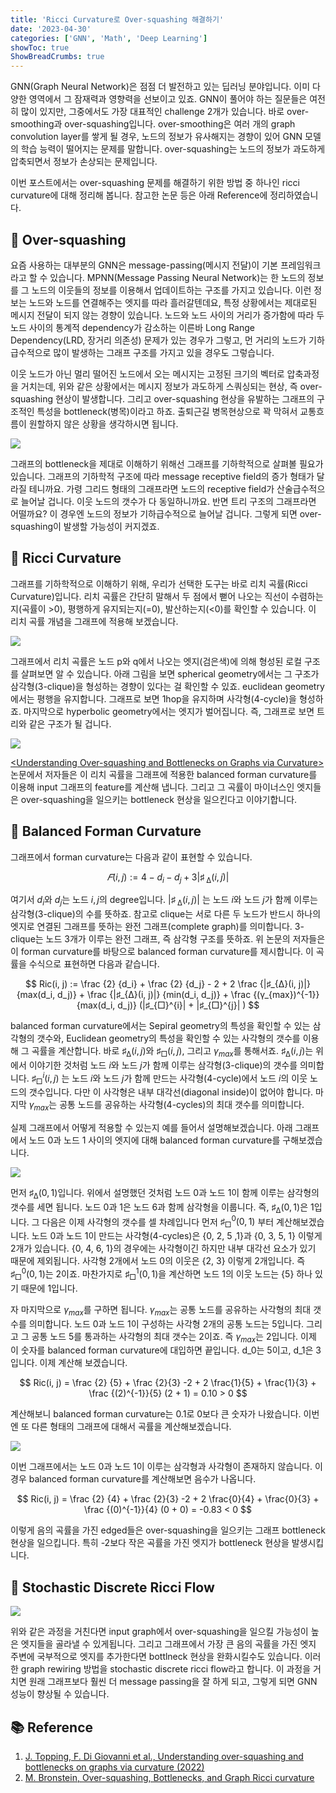 ```yaml
---
title: 'Ricci Curvature로 Over-squashing 해결하기'
date: '2023-04-30'
categories: ['GNN', 'Math', 'Deep Learning']
showToc: true
ShowBreadCrumbs: true
---
```


GNN(Graph Neural Network)은 점점 더 발전하고 있는 딥러닝 분야입니다. 이미 다양한 영역에서 그 잠재력과 영향력을 선보이고 있죠. GNN이 풀어야 하는 질문들은 여전히 많이 있지만, 그중에서도 가장 대표적인 challenge 2개가 있습니다. 바로 over-smoothing과 over-squashing입니다. over-smoothing은 여러 개의 graph convolution layer를 쌓게 될 경우, 노드의 정보가 유사해지는 경향이 있어 GNN 모델의 학습 능력이 떨어지는 문제를 말합니다. over-squashing는 노드의 정보가 과도하게 압축되면서 정보가 손상되는 문제입니다. 

이번 포스트에서는 over-squashing 문제를 해결하기 위한 방법 중 하나인 ricci curvature에 대해 정리해 봅니다. 참고한 논문 등은 아래 Reference에 정리하였습니다.


## 🐣 Over-squashing

요즘 사용하는 대부분의 GNN은 message-passing(메시지 전달)이 기본 프레임워크라고 할 수 있습니다. MPNN(Message Passing Neural Network)는 한 노드의 정보를 그 노드의 이웃들의 정보를 이용해서 업데이트하는 구조를 가지고 있습니다. 이런 정보는 노드와 노드를 연결해주는 엣지를 따라 흘러갈텐데요, 특정 상황에서는 제대로된 메시지 전달이 되지 않는 경향이 있습니다. 노드와 노드 사이의 거리가 증가함에 따라 두 노드 사이의 통계적 dependency가 감소하는 이른바 Long Range Dependency(LRD, 장거리 의존성) 문제가 있는 경우가 그렇고, 먼 거리의 노드가 기하급수적으로 많이 발생하는 그래프 구조를 가지고 있을 경우도 그렇습니다.

이웃 노드가 아닌 멀리 떨어진 노드에서 오는 메시지는 고정된 크기의 벡터로 압축과정을 거치는데, 위와 같은 상황에서는 메시지 정보가 과도하게 스쿼싱되는 현상, 즉 over-squashing 현상이 발생합니다. 그리고 over-squashing 현상을 유발하는 그래프의 구조적인 특성을 bottleneck(병목)이라고 하죠. 출퇴근길 병목현상으로 꽉 막혀서 교통흐름이 원할하지 않은 상황을 생각하시면 됩니다.

![](/images/graph.webp)

그래프의 bottleneck을 제대로 이해하기 위해선 그래프를 기하학적으로 살펴볼 필요가 있습니다. 그래프의 기하학적 구조에 따라 message receptive field의 증가 형태가 달라질 테니까요. 가령 그리드 형태의 그래프라면 노드의 receptive field가 산술급수적으로 늘어날 겁니다. 이웃 노드의 갯수가 다 동일하니까요. 반면 트리 구조의 그래프라면 어떨까요? 이 경우엔 노드의 정보가 기하급수적으로 늘어날 겁니다. 그렇게 되면 over-squashing이 발생할 가능성이 커지겠죠.

## 🐣 Ricci Curvature

그래프를 기하학적으로 이해하기 위해, 우리가 선택한 도구는 바로 리치 곡률(Ricci Curvature)입니다. 리치 곡률은 간단히 말해서 두 점에서 뻗어 나오는 직선이 수렴하는지(곡률이 >0), 평행하게 유지되는지(=0), 발산하는지(<0)를 확인할 수 있습니다. 이 리치 곡률 개념을 그래프에 적용해 보겠습니다. 

![](/images/manifold_curvature.webp)

그래프에서 리치 곡률은 노드 p와 q에서 나오는 엣지(검은색)에 의해 형성된 로컬 구조를 살펴보면 알 수 있습니다. 아래 그림을 보면 spherical geometry에서는 그 구조가 삼각형(3-clique)을 형성하는 경향이 있다는 걸 확인할 수 있죠. euclidean geometry에서는 평행을 유지합니다. 그래프로 보면 1hop을 유지하며 사각형(4-cycle)을 형성하죠. 마지막으로 hyperbolic geometry에서는 엣지가 벌어집니다. 즉, 그래프로 보면 트리와 같은 구조가 될 겁니다.

![](/images/graph_curvature.webp)

[\<Understanding Over-squashing and Bottlenecks on Graphs via Curvature\>](https://arxiv.org/abs/2111.14522) 논문에서 저자들은 이 리치 곡률을 그래프에 적용한 balanced forman curvature를 이용해 input 그래프의 feature를 계산해 냅니다. 그리고 그 곡률이 마이너스인 엣지들은 over-squashing을 일으키는 bottleneck 현상을 일으킨다고 이야기합니다. 

## 🐣 Balanced Forman Curvature

그래프에서 forman curvature는 다음과 같이 표현할 수 있습니다.

$$ 
𝐹(i,j) := 4 - d_i - d_j + 3|♯_{\ ∆}(i, j)|
$$

여기서 $d_i$와 $d_j$는 노드 $i, j$의 degree입니다. $|♯_{\ ∆}(i, j)|$ 는 노드 $i$와 노드 $j$가 함께 이루는 삼각형(3-clique)의 수를 뜻하죠. 참고로 clique는 서로 다른 두 노드가 반드시 하나의 엣지로 연결된 그래프를 뜻하는 완전 그래프(complete graph)를 의미합니다. 3-clique는 노드 3개가 이루는 완전 그래프, 즉 삼각형 구조를 뜻하죠. 위 논문의 저자들은 이 forman curvature를 바탕으로 balanced forman curvature를 제시합니다. 이  곡률을 수식으로 표현하면 다음과 같습니다. 

$$
Ric(i, j) := \frac {2} {d_i} + \frac {2} {d_j} - 2 + 2 \frac {|♯_{∆}(i, j)|} {max(d_i, d_j)}  + \frac {|♯_{∆}(i, j)|} {min(d_i, d_j)} +  \frac {(γ_{max})^{-1}} {max(d_i, d_j)} (|♯_{□}^{i}| + |♯_{□}^{j}| ) 
$$  

balanced forman curvature에서는 Sepiral geometry의 특성을 확인할 수 있는 삼각형의 갯수와, Euclidean geometry의 특성을 확인할 수 있는 사각형의 갯수를 이용해 그 곡률을 계산합니다. 바로 $♯_{∆}(i, j)$와 $♯_{□}(i, j)$, 그리고 $γ_{max}$를 통해서죠. $♯_{∆}(i, j)$는 위에서 이야기한 것처럼 노드 $i$와 노드 $j$가 함께 이루는 삼각형(3-clique)의 갯수를 의미합니다. $♯_{□}^{i}(i, j)$ 는 노드 $i$와 노드 $j$가 함께 만드는 사각형(4-cycle)에서 노드 $i$의 이웃 노드의 갯수입니다. 다만 이 사각형은 내부 대각선(diagonal inside)이 없어야 합니다. 마지막 $γ_{max}$는 공통 노드를 공유하는 사각형(4-cycles)의 최대 갯수를 의미합니다. 

실제 그래프에서 어떻게 적용할 수 있는지 예를 들어서 설명해보겠습니다. 아래 그래프에서 노드 0과 노드 1 사이의 엣지에 대해 balanced forman curvature를 구해보겠습니다.

![](/images/bfc1.png)

먼저 $♯_{∆}(0, 1)$입니다. 위에서 설명했던 것처럼 노드 0과 노드 1이 함께 이루는 삼각형의 갯수를 세면 됩니다. 노드 0과 1은 노드 6과 함께 삼각형을 이룹니다. 즉, $♯_{∆}(0, 1)$은 1입니다. 그 다음은 이제 사각형의 갯수를 셀 차례입니다 먼저 $♯_{□}^{0}(0, 1)$ 부터 계산해보겠습니다. 노드 0과 노드 1이 만드는 사각형(4-cycles)은 \{0, 2, 5 ,1\}과 \{0, 3, 5, 1\} 이렇게 2개가 있습니다. \{0, 4, 6, 1\}의 경우에는 사각형이긴 하지만 내부 대각선 요소가 있기 때문에 제외됩니다. 사각형 2개에서 노드 0의 이웃은 \{2, 3\} 이렇게 2개입니다. 즉 $♯_{□}^{0}(0, 1)$는 2이죠. 마찬가지로 $♯_{□}^{1}(0, 1)$을 계산하면 노드 1의 이웃 노드는 \{5\} 하나 있기 때문에 1입니다. 

자 마지막으로 $γ_{max}$를 구하면 됩니다. $γ_{max}$는 공통 노드를 공유하는 사각형의 최대 갯수를 의미합니다. 노드 0과 노드 1이 구성하는 사각형 2개의 공통 노드는 5입니다. 그리고 그 공통 노드 5를 통과하는 사각형의 최대 갯수는 2이죠. 즉 $γ_{max}$는 2입니다. 이제 이 숫자를 balanced forman curvature에 대입하면 끝입니다. d_0는 5이고, d_1은 3입니다. 이제 계산해 보겠습니다.

$$
Ric(i, j) = \frac {2} {5} + \frac {2}{3} -2 + 2 \frac{1}{5} + \frac{1}{3} + \frac {(2)^{-1}}{5} (2 + 1) = 0.10 > 0
$$

계산해보니 balanced forman curvature는 0.1로 0보다 큰 숫자가 나왔습니다. 이번엔 또 다른 형태의 그래프에 대해서 곡률을 계산해보겠습니다.

![](/images/bfc2.png)

이번 그래프에서는 노드 0과 노드 1이 이루는 삼각형과 사각형이 존재하지 않습니다. 이 경우 balanced forman curvature를 계산해보면 음수가 나옵니다.

$$
Ric(i, j) = \frac {2} {4} + \frac {2}{3} -2 + 2 \frac{0}{4} + \frac{0}{3} + \frac {(0)^{-1}}{4} (0 + 0) = -0.83 < 0
$$

이렇게 음의 곡률을 가진 edged들은 over-squashing을 일으키는 그래프 bottleneck 현상을 일으킵니다. 특히 -2보다 작은 곡률을 가진 엣지가 bottleneck 현상을 발생시킵니다.


## 🐣 Stochastic Discrete Ricci Flow

![](/images/sdrf.webp)

위와 같은 과정을 거친다면 input graph에서 over-squashing을 일으킬 가능성이 높은 엣지들을 골라낼 수 있게됩니다. 그리고 그래프에서 가장 큰 음의 곡률을 가진 엣지 주변에 국부적으로 엣지를 추가한다면 bottlneck 현상을 완화시킬수도 있습니다. 이러한 graph rewiring 방법을 stochastic discrete ricci flow라고 합니다. 이 과정을 거치면 원래 그래프보다 훨씬 더 message passing을 잘 하게 되고, 그렇게 되면 GNN 성능이 향상될 수 있습니다. 

## 📚 Reference

1. [J. Topping, F. Di Giovanni et al., Understanding over-squashing and bottlenecks on graphs via curvature (2022)](https://arxiv.org/abs/2111.14522)
2. [M. Bronstein, Over-squashing, Bottlenecks, and Graph Ricci curvature](https://towardsdatascience.com/over-squashing-bottlenecks-and-graph-ricci-curvature-c238b7169e16)
